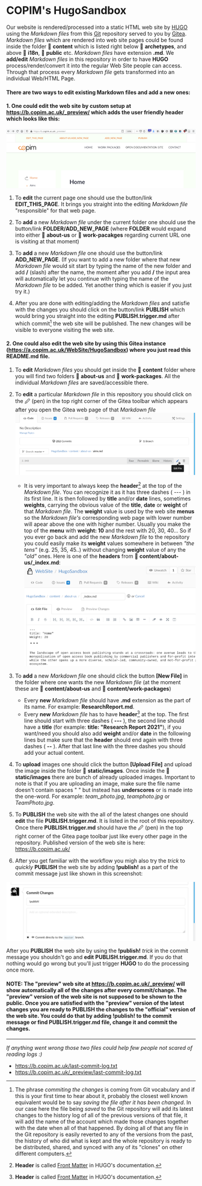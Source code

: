 # COPIM's HugoSandbox

Our website is rendered/processed into a static HTML web site by [HUGO](https://gohugo.io/) using the *Markdown files* from this [Git](https://git-scm.com/) repository served to you by [Gitea](https://gitea.io/). *Markdown files* which are rendered into web site pages could be found inside the folder 📁 **content** which is listed right below 📁 **archetypes**, and above 📁 **i18n**, 📁 **public** etc. *Markdown files* have extension **.md**. We **add/edit** *Markdown files* in this repository in order to have **HUGO** process/render/convert it into the regular Web Site people can access. Through that process every *Markdown file* gets transformed into an individual Web/HTML Page.

#### There are two ways to edit existing Markdown files and add a new ones:

#### 1. One could edit the web site by custom setup at https://b.copim.ac.uk/_preview/ which adds the user friendly header which looks like this:

![](static/images/preview_header_small.png)

1. To **edit** the current page one should use the button/link **EDIT_THIS_PAGE**. It brings you straight into the editing *Markdown file* "responsible" for that web page.

2. To **add** a new *Markdown file* under the current folder one should use the button/link **FOLDER/ADD_NEW_PAGE** (where **FOLDER** would expand into either 📁 **about-us** or 📁 **work-pacakges** regarding current URL one is visiting at that moment)

3. To **add** a new *Markdown file* one should use the button/link **ADD_NEW_PAGE**. (If you want to add a new folder where that new *Markdown file* would sit start by typing the name of the new folder and add **/** (slash) after the name, the moment after you add **/** the input area will automatically let you continue with typing the name of the *Markdown file* to be added. Yet another thing which is easier if you just try it.)  

4. After you are done with editing/adding the *Markdown files* and satisfie with the changes you should click on the button/link **PUBLISH** which would bring you straight into the editing **PUBLISH.trigger.md** after which commit[^2] the web site will be published. The new changes will be visible to everyone visiting the web site.


####  2. One could also edit the web site by using this Gitea instance (https://a.copim.ac.uk/WebSite/HugoSandbox) where you just read this **README.md** file.

1. To **edit** *Markdown files* you should get inside the 📁 **content** folder where you will find two folders 📁 **about-us** and 📁 **work-packages**. All the individual *Markdown files* are saved/accessible there.

2. To **edit** a particular *Markdown file* in this repository you should click on the 🖉 (pen) in the top right corner of the Gitea toolbar which appears after you open the Gitea web page of that *Markdown file*
![](static/images/edit_page.png)

    - It is very important to always keep the **header**[^1] at the top of the *Markdown file*. You can recognize it as it has three dashes ( --- ) in its first line. It is then followed by **title** and/or **date** lines, sometimes **weights**, carrying the obvious value of the **title**, **date** or **weight** of that *Markdown file*. The **weight** value is used by the web site **menus** so the *Markdown file's* corresponding web page with lower number will apear above the one with higher number. Usually you make the top of the **menu** with **weight: 10** and the rest with 20, 30, 40... So if you ever go back and add the new *Markdown file* to the repository you could easily make its **weight** values somewhere in between *"the tens"* (e.g. 25, 35, 45..) without changing **weight** value of any the *"old"* ones. Here is one of the **headers** from 📁 **content/about-us/\_index.md**:  
![](static/images/front_matter.png)

3. To **add** a new *Markdown file* one should click the button **[New File]** in the folder where one wants the new *Markdown file* (at the moment these are 📁 **content/about-us** and 📁 **content/work-packages**)

    - Every **new** *Markdown file* should have **.md** extension as the part of its name. For example: **ResearchReport.md**.
    - Every **new** *Markdown file* has to have **header**[^1] at the top. The first line should start with three dashes ( **---** ), the second line should have a **title** (for example: **title: "Research Report 2021"**), if you want/need you should also add **weight** and/or **date** in the following lines but make sure that the **header** should end again with three dashes ( **--** ). After that last line with the three dashes you should add your actual content.

4. To **upload** images one should click the button **[Upload File]** and upload the image inside the folder 📁 **static/images**. Once inside the 📁 **static/images** there are bunch of already uploaded images. Important to note is that if you are uploading an image, make sure the file name doesn't contain spaces " " but instead has **underscores** or is made into the one-word. For example: *team_photo.jpg*, *teamphoto.jpg* or *TeamPhoto.jpg*.

5. To **PUBLISH** the web site with the all of the latest changes one should **edit** the file **PUBLISH.trigger.md**. It is listed in the root of this repository. Once there **PUBLISH.trigger.md** should have the 🖉 (pen) in the top right corner of the Gitea page toolbar just like every other page in the repository. Published version of the web site is here: https://b.copim.ac.uk/

6. After you get familiar with the workflow you migh also try the *trick* to *quickly* **PUBLISH** the web site by adding **!publish!** as a part of the commit message just like shown in this screenshot:

![](static/images/commit_publish_small.png)

After you **PUBLISH** the web site by using the **!publish!** *trick* in the commit message you shouldn't go and **edit** **PUBLISH.trigger.md**. If you do that nothing would go wrong but you'll just trigger **HUGO** to do the processing once more.


#### NOTE: The "preview" web site at https://b.copim.ac.uk/_preview/ will show automatically all of the changes after every commit/change. The "preview" version of the web site is not supposed to be shown to the public. Once you are satisfied with the "preview" version of the latest changes you are ready to PUBLISH the changes to the "official" version of the web site. You could do that by adding !publish! to the commit message or find PUBLISH.trigger.md file, change it and commit the changes.

---

*If anything went wrong those two files could help few people not scared of reading logs :)*

- https://b.copim.ac.uk/last-commit-log.txt
- https://b.copim.ac.uk/_preview/last-commit-log.txt

[^1]: **Header** is called [Front Matter](https://gohugo.io/content-management/front-matter/) in HUGO's documentation.
[^2]: The phrase *commiting the changes* is coming from Git vocabulary and if this is your first time to hear about it, probably the closest well known equivalent would be to say *saving the file after it has been changed*. In our case here the file being *saved* to the Git repository will add its latest changes to the history log of all of the previous versions of that file, it will add the name of the account which made those changes together with the date when all of that happened. By doing all of that any file in the Git repository is easily reverted to any of the versions from the past, the history of who did what is kept and the whole repository is ready to be distributed, shared, and synced with any of its "clones" on other different computers.